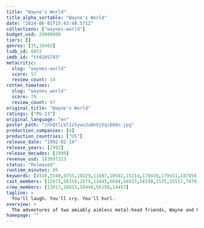 ```yaml
---
title: "Wayne's World"
title_alpha_sortable: "Wayne's World"
date: "2024-06-01T15:43:48.571Z"
collections: ["waynes-world"]
budget_usd: 20000000
tiers: []
genres: [35,10402]
tsdb_id: 8872
imdb_id: "tt0105793"
metacritic:
  slug: "waynes-world"
  score: 57
  review_count: 14
rotten_tomatoes:
  slug: "waynes_world"
  score: 79
  review_count: 97
original_title: "Wayne's World"
ratings: ["PG-13"]
original_language: "en"
poster_path: "/nhQtlLVl2z5ywu2uDnXjVqi08On.jpg"
production_companies: [4]
production_countries: ["US"]
release_date: "1992-02-14"
release_years: [1992]
release_decades: [1990]
revenue_usd: 183097323
status: "Released"
runtime_minutes: 95
keywords: [4516,5540,9755,10229,11687,10582,15214,179430,179431,187056,295106,295959]
cast_members: [12073,56159,2879,13445,6684,56933,58198,1535,55557,7470,418,35824,18977,13023,6906,29685,15105,3126,1237079,28416,154073]
crew_members: [13017,10815,58448,56158,14457]
tagline: >
  You'll laugh. You'll cry. You'll hurl.
overview: >
  The adventures of two amiably aimless metal-head friends, Wayne and Garth. From Wayne's basement, the pair broadcast a talk-show called "Wayne's World" on local public access television. The show comes to the attention of a sleazy network executive who wants to produce a big-budget version of "Wayne's World"—and he also wants Wayne's girlfriend, a rock singer named Cassandra. Wayne and Garth have to battle the executive not only to save their show, but also Cassandra.
homepage: ""
---
```

